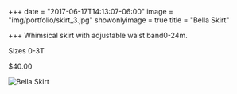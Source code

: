 +++
date = "2017-06-17T14:13:07-06:00"
image = "img/portfolio/skirt_3.jpg"
showonlyimage = true
title = "Bella Skirt"

+++
Whimsical skirt with adjustable waist band0-24m. 

Sizes 0-3T

$40.00

![Bella Skirt](/img/portfolio/skirt_3.jpg)
